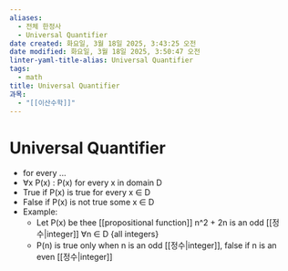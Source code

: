 ```yaml
---
aliases:
  - 전체 한정사
  - Universal Quantifier
date created: 화요일, 3월 18일 2025, 3:43:25 오전
date modified: 화요일, 3월 18일 2025, 3:50:47 오전
linter-yaml-title-alias: Universal Quantifier
tags:
  - math
title: Universal Quantifier
과목:
  - "[[이산수학]]"
---
```


# Universal Quantifier

- for every ...
- ∀x P(x) : P(x) for every x in domain D 
- True if P(x) is true for every x ∈ D 
- False if P(x) is not true some x ∈ D 
- Example:
	- Let P(x) be thee [[propositional function]] n^2 + 2n is an odd [[정수|integer]] ∀n ∈ D {all integers}
	- P(n) is true only when n is an odd [[정수|integer]], false if n is an even [[정수|integer]] 
